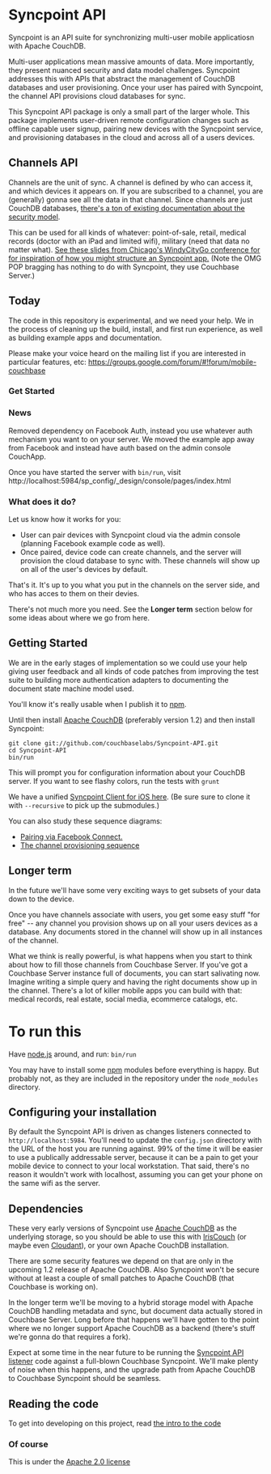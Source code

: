 # Syncpoint API

Syncpoint is an API suite for synchronizing multi-user mobile applicatiosn with Apache CouchDB.

Multi-user applications mean massive amounts of data. More importantly, they present nuanced security and data model challenges. Syncpoint addresses this with APIs that abstract the management of CouchDB databases and user provisioning. Once your user has paired with Syncpoint, the channel API provisions cloud databases for sync.





This Syncpoint API package is only a small part of the larger whole. This package implements user-driven remote configuration changes such as offline capable user signup, pairing new devices with the Syncpoint service, and provisioning databases in the cloud and across all of a users devices.

## Channels API

Channels are the unit of sync. A channel is defined by who can access it, and which devices it appears on. If you are subscribed to a channel, you are (generally) gonna see all the data in that channel. Since channels are just CouchDB databases, [there's a ton of existing documentation about the security model](http://stackoverflow.com/questions/4055450/couchdb-authorization-on-a-per-database-basis).

This can be used for all kinds of whatever: point-of-sale, retail, medical records (doctor with an iPad and limited wifi), military (need that data no matter what). [See these slides from Chicago's WindyCityGo conference for for inspiration of how you might structure an Syncpoint app.](http://dl.dropbox.com/u/14074521/syncpoint-windycity-small.pdf) (Note the OMG POP bragging has nothing to do with Syncpoint, they use Couchbase Server.)

## Today

The code in this repository is experimental, and we need your help. We in the process of cleaning up the build, install, and first run experience, as well as building example apps and documentation.

Please make your voice heard on the mailing list if you are interested in particular features, etc: https://groups.google.com/forum/#!forum/mobile-couchbase

### Get Started



### News

Removed dependency on Facebook Auth, instead you use whatever auth mechanism you want to on your server. We moved the example app away from Facebook and instead have auth based on the admin console CouchApp.

Once you have started the server with `bin/run`, visit http://localhost:5984/sp_config/_design/console/pages/index.html

### What does it do?

Let us know how it works for you:

* User can pair devices with Syncpoint cloud via the admin console (planning Facebook example code as well).
* Once paired, device code can create channels, and the server will provision the cloud database to sync with. These channels will show up on all of the user's devices by default.

That's it. It's up to you what you put in the channels on the server side, and who has acces to them on their devies.

There's not much more you need. See the **Longer term** section below for some ideas about where we go from here.

## Getting Started

We are in the early stages of implementation so we could use your help giving user feedback and all kinds of code patches from improving the test suite to building more authentication adapters to documenting the document state machine model used.

You'll know it's really usable when I publish it to [npm](http://npmjs.org).

Until then install [Apache CouchDB](http://couchdb.apache.org/) (preferably version 1.2) and then install Syncpoint:

    git clone git://github.com/couchbaselabs/Syncpoint-API.git
    cd Syncpoint-API
    bin/run

This will prompt you for configuration information about your CouchDB server. If you want to see flashy colors, run the tests with `grunt`

We have a unified [Syncpoint Client for iOS here](https://github.com/couchbaselabs/Syncpoint-iOS). (Be sure sure to clone it with `--recursive` to pick up the submodules.)

You can also study these sequence diagrams: 

* [Pairing via Facebook Connect.](docs/pairing-sequence.png)
* [The channel provisioning sequence](docs/channel-provisioning-sequence.png)

## Longer term

In the future we'll have some very exciting ways to get subsets of your data down to the device.

Once you have channels associate with users, you get some easy stuff "for free" -- any channel you provision shows up on all your users devices as a database. Any documents stored in the channel will show up in all instances of the channel.

What we think is really powerful, is what happens when you start to think about how to fill those channels from Couchbase Server. If you've got a Couchbase Server instance full of documents, you can start salivating now. Imagine writing a simple query and having the right documents show up in the channel. There's a lot of killer mobile apps you can build with that: medical records, real estate, social media, ecommerce catalogs, etc.

# To run this

Have [node.js](http://nodejs.org/) around, and run: `bin/run`

You may have to install some [npm](http://npmjs.org) modules before everything is happy. But probably not, as they are included in the repository under the `node_modules` directory.

## Configuring your installation

By default the Syncpoint API is driven as changes listeners connected to `http://localhost:5984`. You'll need to update the `config.json` directory with the URL of the host you are running against. 99% of the time it will be easier to use a publically addressable server, because it can be a pain to get your mobile device to connect to your local workstation. That said, there's no reason it wouldn't work with localhost, assuming you can get your phone on the same wifi as the server.

## Dependencies

These very early versions of Syncpoint use [Apache CouchDB](http://couchdb.apache.org) as the underlying storage, so you should be able to use this with [IrisCouch](http://www.iriscouch.com) (or maybe even [Cloudant](http://www.cloudant.com)), or your own Apache CouchDB installation.

There are some security features we depend on that are only in the upcoming 1.2 release of Apache CouchDB. Also Syncpoint won't be secure without at least a couple of small patches to Apache CouchDB (that Couchbase is working on).

In the longer term we'll be moving to a hybrid storage model with Apache CouchDB handling metadata and sync, but document data actually stored in Couchbase Server. Long before that happens we'll have gotten to the point where we no longer support Apache CouchDB as a backend (there's stuff we're gonna do that requires a fork). 

Expect at some time in the near future to be running the [Syncpoint API listener](https://github.com/couchbaselabs/syncpoint-api-listeners) code against a full-blown Couchbase Syncpoint. We'll make plenty of noise when this happens, and the upgrade path from Apache CouchDB to Couchbase Syncpoint should be seamless.


## Reading the code

To get into developing on this project, read [the intro to the code](docs/hacking.md)

### Of course

This is under the [Apache 2.0 license](LICENSE)
